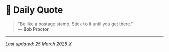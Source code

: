 # 📜 Daily Quote

> "Be like a postage stamp. Stick to it until you get there."  
> — **Bob Proctor**

---

_Last updated: 25 March 2025 ⏳_
